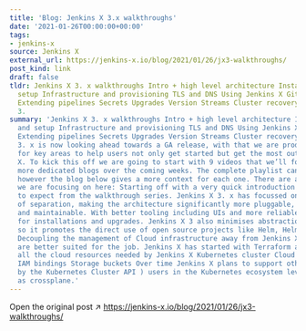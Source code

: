 ```yaml
---
title: 'Blog: Jenkins X 3.x walkthroughs'
date: '2021-01-26T00:00:00+00:00'
tags:
- jenkins-x
source: Jenkins X
external_url: https://jenkins-x.io/blog/2021/01/26/jx3-walkthroughs/
post_kind: link
draft: false
tldr: Jenkins X 3. x walkthroughs Intro + high level architecture Installation and
  setup Infrastructure and provisioning TLS and DNS Using Jenkins X GitOps Health
  Extending pipelines Secrets Upgrades Version Streams Cluster recovery Jenkins X
  3.
summary: 'Jenkins X 3. x walkthroughs Intro + high level architecture Installation
  and setup Infrastructure and provisioning TLS and DNS Using Jenkins X GitOps Health
  Extending pipelines Secrets Upgrades Version Streams Cluster recovery Jenkins X
  3. x is now looking ahead towards a GA release, with that we are producing walkthroughs
  for key areas to help users not only get started but get the most out of Jenkins
  X. To kick this off we are going to start with 9 videos that we’ll follow up with
  more dedicated blogs over the coming weeks. The complete playlist can be found here
  however the blog below gives a more context for each one. There are a few key areas
  we are focusing on here: Starting off with a very quick introduction including what
  to expect from the walkthrough series. Jenkins X 3. x has focussed on clearer lines
  of separation, making the architecture significantly more pluggable, extensible
  and maintainable. With better tooling including UIs and more reliable guard rails
  for installations and upgrades. Jenkins X 3 also minimises abstractions and wrapping;
  so it promotes the direct use of open source projects like Helm, Helmfile and Tekton.
  Decoupling the management of Cloud infrastructure away from Jenkins X to tools that
  are better suited for the job. Jenkins X has started with Terraform and this manages
  all the cloud resources needed by Jenkins X Kubernetes cluster Cloud Service Accounts
  IAM bindings Storage buckets Over time Jenkins X plans to support other tools (aided
  by the Kubernetes Cluster API ) users in the Kubernetes ecosystem leverage such
  as crossplane.'
---
```

Open the original post ↗ https://jenkins-x.io/blog/2021/01/26/jx3-walkthroughs/
